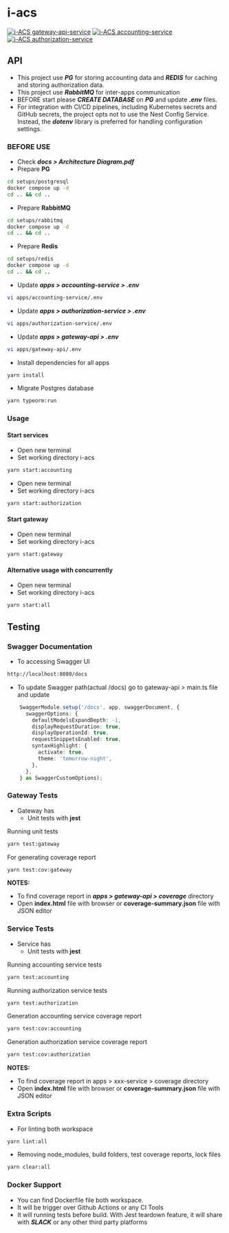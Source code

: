 # i-acs

[![i-ACS gateway-api-service](https://github.com/vural-hakan/i-acs/actions/workflows/gateway-api-test-coverage.yml/badge.svg?branch=master&event=push)](https://github.com/vural-hakan/i-acs/actions/workflows/gateway-api-test-coverage.yml) [![i-ACS accounting-service](https://github.com/vural-hakan/i-acs/actions/workflows/accounting-service-test-coverage.yml/badge.svg?branch=master&event=push)](https://github.com/vural-hakan/i-acs/actions/workflows/accounting-service-test-coverage.yml) [![i-ACS authorization-service](https://github.com/vural-hakan/i-acs/actions/workflows/authorization-service-test-coverage.yml/badge.svg?branch=master&event=push)](https://github.com/vural-hakan/i-acs/actions/workflows/authorization-service-test-coverage.yml)

## API

* This project use ***PG*** for storing accounting data and ***REDIS*** for caching and storing authorization data.
* This project use ***RabbitMQ*** for inter-apps communication 
* BEFORE start please ***CREATE DATABASE*** on ***PG*** and update ***.env*** files.
* For integration with CI/CD pipelines, including Kubernetes secrets and GitHub secrets, the project opts not to use the Nest Config Service. Instead, the ***dotenv*** library is preferred for handling configuration settings.

### BEFORE USE

* Check ***docs > Architecture Diagram.pdf***
* Prepare **PG**
```bash
cd setups/postgresql
docker compose up -d 
cd .. && cd ..
```

* Prepare **RabbitMQ**
```bash
cd setups/rabbitmq
docker compose up -d 
cd .. && cd ..
```

* Prepare **Redis**
```bash
cd setups/redis
docker compose up -d 
cd .. && cd ..
```

* Update ***apps > accounting-service > .env***
```bash
vi apps/accounting-service/.env
```

* Update ***apps > authorization-service > .env***
```bash
vi apps/authorization-service/.env
```

* Update ***apps > gateway-api > .env***
```bash
vi apps/gateway-api/.env
```

* Install dependencies for all apps
```bash
yarn install
```

* Migrate Postgres database
```bash
yarn typeorm:run
```

### Usage

#### Start services
* Open new terminal
* Set working directory i-acs

```bash
yarn start:accounting
```

* Open new terminal
* Set working directory i-acs
```bash
yarn start:authorization
```

#### Start gateway
* Open new terminal
* Set working directory i-acs

```bash
yarn start:gateway
```

#### Alternative usage with concurrently
* Open new terminal
* Set working directory i-acs
```bash
yarn start:all
```

## Testing

### Swagger Documentation
* To accessing Swagger UI

```bash
http://localhost:8080/docs
```
* To update Swagger path(actual /docs) go to gateway-api > main.ts file and update 

```typescript
    SwaggerModule.setup('/docs', app, swaggerDocument, {
      swaggerOptions: {
        defaultModelsExpandDepth: -1,
        displayRequestDuration: true,
        displayOperationId: true,
        requestSnippetsEnabled: true,
        syntaxHighlight: {
          activate: true,
          theme: 'tomorrow-night',
        },
      },
    } as SwaggerCustomOptions);
```

### Gateway Tests

* Gateway has
    * Unit tests with **jest**

Running unit tests
```bash
yarn test:gateway
```

For generating coverage report

```bash
yarn test:cov:gateway
```

**NOTES:** 
* To find coverage report in ***apps > gateway-api > coverage*** directory
* Open **index.html** file with browser or **coverage-summary.json** file with JSON editor


### Service Tests
* Service has
    * Unit tests with **jest**

Running accounting service tests
```bash
yarn test:accounting
```

Running authorization service tests
```bash
yarn test:authorization
```

Generation accounting service coverage report
```bash
yarn test:cov:accounting
```

Generation authorization service coverage report
```bash
yarn test:cov:authorization
```

**NOTES:** 
* To find coverage report in apps > xxx-service > coverage directory
* Open **index.html** file with browser or **coverage-summary.json** file with JSON editor


### Extra Scripts

* For linting both workspace

```bash
yarn lint:all
```

* Removing node_modules, build folders, test coverage reports, lock  files

```bash
yarn clear:all
```

### Docker Support
* You can find Dockerfile file both workspace.
* It will be trigger over Github Actions or any CI Tools
* It will running tests before build. With Jest teardown feature, it will share with ***SLACK*** or any other third party platforms

